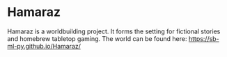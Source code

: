 # Hamaraz
Hamaraz is a worldbuilding project. It forms the setting for fictional stories and homebrew tabletop gaming. The world can be found here: <https://sb-ml-py.github.io/Hamaraz/>
